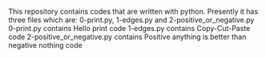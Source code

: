 This repository contains codes that are written with python. Presently it has three files which are: 0-print.py, 1-edges.py and 2-positive_or_negative.py 0-print.py contains Hello print code 1-edges.py contains Copy-Cut-Paste code 2-positive_or_negative.py contains Positive anything is better than negative nothing code
